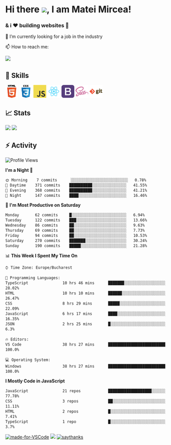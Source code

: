# Hi there <img src="https://raw.githubusercontent.com/MartinHeinz/MartinHeinz/master/wave.gif" width="30px">, I am Matei Mircea!
### & i ❤️ building websites 🙌

🔭 I’m currently looking for a job in the industry

📫 How to reach me:

<a href="https://www.linkedin.com/in/mateimircea/">
  <img src="https://img.shields.io/badge/--linkedin?label=LinkedIn&logo=LinkedIn&style=social" />
<a>
 
 
## 🚀 Skills 
<div display="inline">
<img alt="HTML5" width="40px" src="https://raw.githubusercontent.com/github/explore/80688e429a7d4ef2fca1e82350fe8e3517d3494d/topics/html/html.png" />
<img alt="CSS3" width="40px" src="https://raw.githubusercontent.com/github/explore/80688e429a7d4ef2fca1e82350fe8e3517d3494d/topics/css/css.png" />
<img alt="JavaScript" width="40px" src="https://raw.githubusercontent.com/github/explore/80688e429a7d4ef2fca1e82350fe8e3517d3494d/topics/javascript/javascript.png" />
<img alt="React" width="40px" src="https://raw.githubusercontent.com/github/explore/80688e429a7d4ef2fca1e82350fe8e3517d3494d/topics/react/react.png" />
<img alt="bootstrap" width="40px" src="https://raw.githubusercontent.com/github/explore/78df643247d429f6cc873026c0622819ad797942/topics/bootstrap/bootstrap.png" />
<img alt="Sass" width="40px" src="https://raw.githubusercontent.com/github/explore/80688e429a7d4ef2fca1e82350fe8e3517d3494d/topics/sass/sass.png" />
<img alt="Git" width="40px" src="https://raw.githubusercontent.com/github/explore/80688e429a7d4ef2fca1e82350fe8e3517d3494d/topics/git/git.png" />
<div>


## 📈 Stats 
<div display="inline">
<img src="https://github-readme-stats.vercel.app/api/top-langs/?username=Matei87&theme=radical&show_icons=true" />
<img src="https://github-readme-stats.vercel.app/api?username=Matei87&theme=radical&show_icons=true" />
<div>


## :zap: Activity
<!--START_SECTION:waka-->
![Profile Views](http://img.shields.io/badge/Profile%20Views-0-blue)

**I'm a Night 🦉** 

```text
🌞 Morning    7 commits      ░░░░░░░░░░░░░░░░░░░░░░░░░   0.78% 
🌆 Daytime    371 commits    ██████████░░░░░░░░░░░░░░░   41.55% 
🌃 Evening    368 commits    ██████████░░░░░░░░░░░░░░░   41.21% 
🌙 Night      147 commits    ████░░░░░░░░░░░░░░░░░░░░░   16.46%

```
📅 **I'm Most Productive on Saturday** 

```text
Monday       62 commits     █░░░░░░░░░░░░░░░░░░░░░░░░   6.94% 
Tuesday      122 commits    ███░░░░░░░░░░░░░░░░░░░░░░   13.66% 
Wednesday    86 commits     ██░░░░░░░░░░░░░░░░░░░░░░░   9.63% 
Thursday     69 commits     ██░░░░░░░░░░░░░░░░░░░░░░░   7.73% 
Friday       94 commits     ██░░░░░░░░░░░░░░░░░░░░░░░   10.53% 
Saturday     270 commits    ███████░░░░░░░░░░░░░░░░░░   30.24% 
Sunday       190 commits    █████░░░░░░░░░░░░░░░░░░░░   21.28%

```


📊 **This Week I Spent My Time On** 

```text
⌚︎ Time Zone: Europe/Bucharest

💬 Programming Languages: 
TypeScript               10 hrs 46 mins      ███████░░░░░░░░░░░░░░░░░░   28.02% 
HTML                     10 hrs 10 mins      ██████░░░░░░░░░░░░░░░░░░░   26.47% 
CSS                      8 hrs 29 mins       █████░░░░░░░░░░░░░░░░░░░░   22.09% 
JavaScript               6 hrs 17 mins       ████░░░░░░░░░░░░░░░░░░░░░   16.35% 
JSON                     2 hrs 25 mins       █░░░░░░░░░░░░░░░░░░░░░░░░   6.3%

🔥 Editors: 
VS Code                  38 hrs 27 mins      █████████████████████████   100.0%

💻 Operating System: 
Windows                  38 hrs 27 mins      █████████████████████████   100.0%

```

**I Mostly Code in JavaScript** 

```text
JavaScript               21 repos            ███████████████████░░░░░░   77.78% 
CSS                      3 repos             ██░░░░░░░░░░░░░░░░░░░░░░░   11.11% 
HTML                     2 repos             █░░░░░░░░░░░░░░░░░░░░░░░░   7.41% 
TypeScript               1 repo              █░░░░░░░░░░░░░░░░░░░░░░░░   3.7%

```



<!--END_SECTION:waka-->
  
  
  

[![made-for-VSCode](https://img.shields.io/badge/Made%20for-VSCode-1f425f.svg)](https://code.visualstudio.com/)
<img src="https://img.shields.io/badge/MADE%20WITH%20%E2%9D%A4%EF%B8%8F%20IN-ROMANIA-%23CD0000?style=for-the-badge" />
[![saythanks](https://img.shields.io/badge/say-thanks-ff69b4.svg)](https://saythanks.io/to/kennethreitz)
